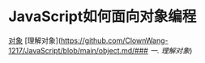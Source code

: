 # JavaScript如何面向对象编程 
[对象](https://github.com/ClownWang-1217/JavaScript/blob/main/object.md)
[理解对象](https://github.com/ClownWang-1217/JavaScript/blob/main/object.md/### *一. 理解对象*)
